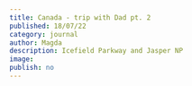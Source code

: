 ```yaml
---
title: Canada - trip with Dad pt. 2
published: 18/07/22
category: journal
author: Magda
description: Icefield Parkway and Jasper NP
image: 
publish: no
---
```


